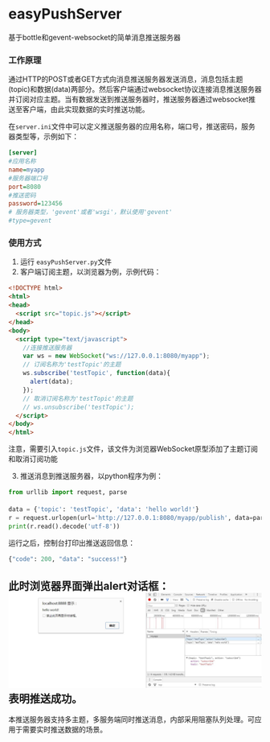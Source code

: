 # easyPushServer
基于bottle和gevent-websocket的简单消息推送服务器  
### 工作原理  
通过HTTP的POST或者GET方式向消息推送服务器发送消息，消息包括主题(topic)和数据(data)两部分。然后客户端通过websocket协议连接消息推送服务器并订阅对应主题。当有数据发送到推送服务器时，推送服务器通过websocket推送至客户端，由此实现数据的实时推送功能。

在`server.ini`文件中可以定义推送服务器的应用名称，端口号，推送密码，服务器类型等，示例如下：
```ini
[server]
#应用名称
name=myapp
#服务器端口号
port=8080
#推送密码
password=123456
# 服务器类型，'gevent'或者'wsgi'，默认使用'gevent'
#type=gevent
```
### 使用方式
1. 运行 `easyPushServer.py`文件
2. 客户端订阅主题，以浏览器为例，示例代码：
```html
<!DOCTYPE html>
<html>
<head>
  <script src="topic.js"></script>
</head>
<body>
  <script type="text/javascript">
    //连接推送服务器
    var ws = new WebSocket("ws://127.0.0.1:8080/myapp");
    // 订阅名称为'testTopic'的主题
    ws.subscribe('testTopic', function(data){
      alert(data);
    });
    // 取消订阅名称为'testTopic'的主题
    // ws.unsubscribe('testTopic');
  </script>
</body>
</html>
```
注意，需要引入`topic.js`文件，该文件为浏览器WebSocket原型添加了主题订阅和取消订阅功能 
 
3. 推送消息到推送服务器，以python程序为例：
```python
from urllib import request, parse

data = {'topic': 'testTopic', 'data': 'hello world!'}
r = request.urlopen(url='http://127.0.0.1:8080/myapp/publish', data=parse.urlencode(data).encode('utf-8'))
print(r.read().decode('utf-8'))

```
运行之后，控制台打印出推送返回信息：
```python
{"code": 200, "data": "success!"}
```
此时浏览器界面弹出alert对话框： 
![推送结果](https://github.com/lixk/easyPushServer/blob/master/test/screenshot/alert.jpg)  
表明推送成功。  
---  
本推送服务器支持多主题，多服务端同时推送消息，内部采用阻塞队列处理。可应用于需要实时推送数据的场景。